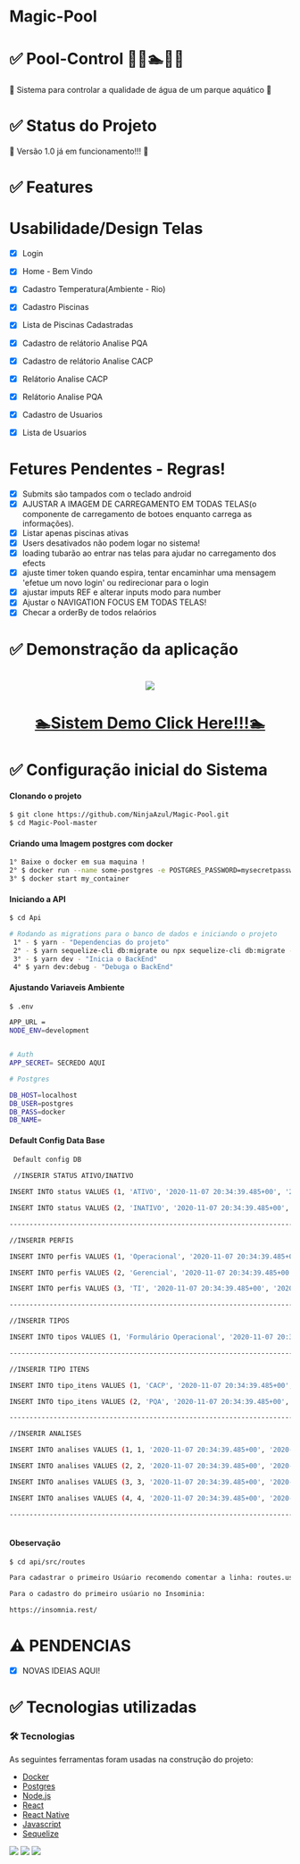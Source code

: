 # Magic-Pool


 # ✅ Pool-Control 🏊‍♀🏊🏊‍♂
 
   🚀 Sistema para controlar a qualidade de água de um parque aquático 🚀

# ✅ Status do Projeto


 🚀 Versão 1.0 já em funcionamento!!!  🚀



#  ✅ Features

# Usabilidade/Design Telas

- [x] Login
- [x] Home - Bem Vindo
- [x] Cadastro Temperatura(Ambiente - Rio)
- [x] Cadastro Piscinas
- [x] Lista de Piscinas Cadastradas
- [x] Cadastro de relátorio Analise PQA
- [x] Cadastro de relátorio Analise CACP
- [x] Relátorio Analise CACP
- [x] Relátorio Analise PQA
- [x] Cadastro de Usuarios
- [x] Lista de Usuarios


# Fetures Pendentes - Regras!


- [x]  Submits são tampados com o teclado android
- [x] AJUSTAR A IMAGEM DE CARREGAMENTO EM TODAS TELAS(o componente de carregamento de botoes enquanto carrega as informações).
- [x] Listar apenas piscinas ativas
- [x] Users desativados não podem logar no sistema!
- [x] loading tubarão ao entrar nas telas para ajudar no carregamento dos efects
- [x] ajuste timer token quando espira, tentar encaminhar uma mensagem 'efetue um novo login' ou redirecionar para o login
- [x] ajustar imputs REF e alterar inputs modo para number
- [x] Ajustar o NAVIGATION FOCUS EM TODAS TELAS!
- [x] Checar a orderBy de todos relaórios

# ✅ Demonstração da aplicação

<h1 align="center">
  <img src=mobile/public/GitinputPadding.gif />
</h1>
<h1 align="center">
 <a href="https://www.linkedin.com/posts/erick-freitas-048064134_reactnative-activity-6769379522686070784-nbsA">🏊‍Sistem Demo Click Here!!!🏊‍</a>
</h1>


#  ✅ Configuração inicial do Sistema

#### Clonando o projeto
```sh
$ git clone https://github.com/NinjaAzul/Magic-Pool.git
$ cd Magic-Pool-master
```
#### Criando uma Imagem postgres com docker
```sh
1° Baixe o docker em sua maquina !
2° $ docker run --name some-postgres -e POSTGRES_PASSWORD=mysecretpassword -d postgres
3° $ docker start my_container
```
#### Iniciando a API
```sh
$ cd Api

# Rodando as migrations para o banco de dados e iniciando o projeto
 1° - $ yarn - "Dependencias do projeto"
 2° - $ yarn sequelize-cli db:migrate ou npx sequelize-cli db:migrate - "Cria uma migration no Postgres e cria as tabelas no banco"
 3° - $ yarn dev - "Inicia o BackEnd"
 4° $ yarn dev:debug - "Debuga o BackEnd"
```
#### Ajustando Variaveis Ambiente
```sh
$ .env

APP_URL =
NODE_ENV=development


# Auth
APP_SECRET= SECREDO AQUI  

# Postgres

DB_HOST=localhost
DB_USER=postgres
DB_PASS=docker
DB_NAME=
```

#### Default Config Data Base
```sh
 Default config DB
 
 //INSERIR STATUS ATIVO/INATIVO

INSERT INTO status VALUES (1, 'ATIVO', '2020-11-07 20:34:39.485+00', '2020-11-07 20:34:39.485+00', 1)

INSERT INTO status VALUES (2, 'INATIVO', '2020-11-07 20:34:39.485+00', '2020-11-07 20:34:39.485+00', 1)

----------------------------------------------------------------------------------------------------------------

//INSERIR PERFIS

INSERT INTO perfis VALUES (1, 'Operacional', '2020-11-07 20:34:39.485+00', '2020-11-07 20:34:39.485+00', 1)

INSERT INTO perfis VALUES (2, 'Gerencial', '2020-11-07 20:34:39.485+00', '2020-11-07 20:34:39.485+00', 1)

INSERT INTO perfis VALUES (3, 'TI', '2020-11-07 20:34:39.485+00', '2020-11-07 20:34:39.485+00', 1)

--------------------------------------------------------------------------------------------------------------------

//INSERIR TIPOS

INSERT INTO tipos VALUES (1, 'Formulário Operacional', '2020-11-07 20:34:39.485+00', '2020-11-07 20:34:39.485+00', 1)

--------------------------------------------------------------------------------------------------------------------

//INSERIR TIPO ITENS

INSERT INTO tipo_itens VALUES (1, 'CACP', '2020-11-07 20:34:39.485+00', '2020-11-07 20:34:39.485+00', 1, 1)

INSERT INTO tipo_itens VALUES (2, 'PQA', '2020-11-07 20:34:39.485+00', '2020-11-07 20:34:39.485+00', 1, 1)

-------------------------------------------------------------------------------------------------------------------

//INSERIR ANALISES

INSERT INTO analises VALUES (1, 1, '2020-11-07 20:34:39.485+00', '2020-11-07 20:34:39.485+00')

INSERT INTO analises VALUES (2, 2, '2020-11-07 20:34:39.485+00', '2020-11-07 20:34:39.485+00')

INSERT INTO analises VALUES (3, 3, '2020-11-07 20:34:39.485+00', '2020-11-07 20:34:39.485+00')

INSERT INTO analises VALUES (4, 4, '2020-11-07 20:34:39.485+00', '2020-11-07 20:34:39.485+00')

----------------------------------------------------------------------------------------------------------------
 
```
#### Obeservação
```sh
$ cd api/src/routes

Para cadastrar o primeiro Usúario recomendo comentar a linha: routes.use(authMiddlewares);

Para o cadastro do primeiro usúario no Insominia: 

https://insomnia.rest/

```

# ⚠ PENDENCIAS
 
  - [x] NOVAS IDEIAS AQUI!

# ✅ Tecnologias utilizadas

### 🛠 Tecnologias

As seguintes ferramentas foram usadas na construção do projeto:

- [Docker](https://www.docker.com/get-started)
- [Postgres](https://www.postgresql.org/)
- [Node.js](https://nodejs.org/en/)
- [React](https://pt-br.reactjs.org/)
- [React Native](https://reactnative.dev/)
- [Javascript](https://www.javascript.com/)
- [Sequelize](https://sequelize.org/)

<Div style{alingnItems: 'center'}> 
 <img src=https://img.shields.io/badge/Licence-Private-blue/> 
  <img src=https://img.shields.io/badge/App-version%201.0-blue/> 
   <img src=https://img.shields.io/badge/Plataform-Android-green/> 
</Div>


 

